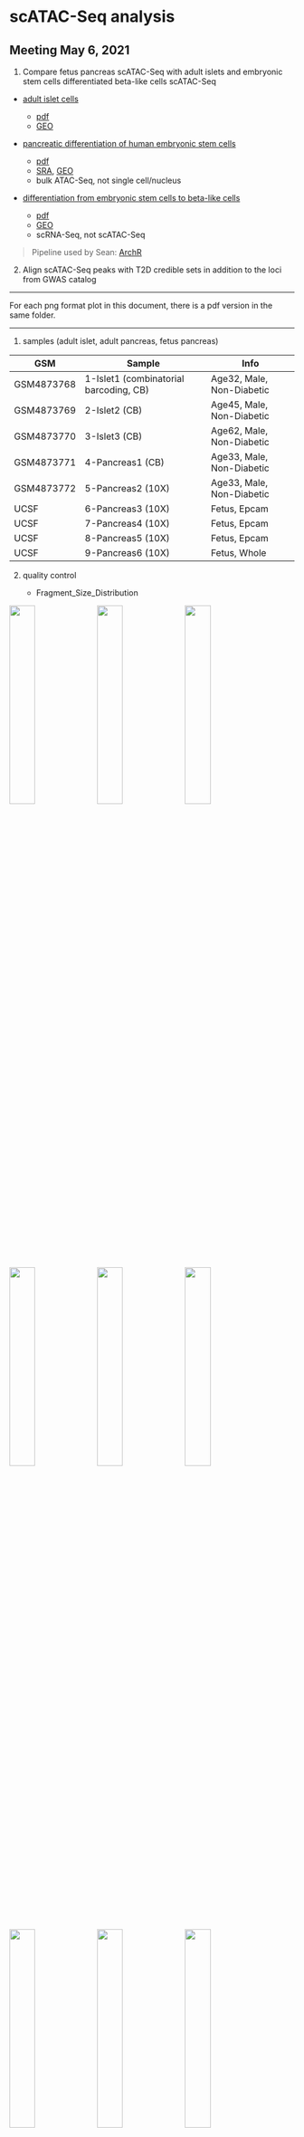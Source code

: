 # scATAC-Seq analysis

## Meeting May 6, 2021

1. Compare fetus pancreas scATAC-Seq with adult islets and embryonic stem cells differentiated beta-like cells scATAC-Seq 

- [adult islet cells](https://www.nature.com/articles/s41588-021-00823-0#Abs1)
    - [pdf](Chiou2021.pdf)
    - [GEO](https://www.ncbi.nlm.nih.gov/geo/query/acc.cgi?acc=GSE160472)

- [pancreatic differentiation of human embryonic stem cells](https://www.ncbi.nlm.nih.gov/pmc/articles/PMC7864636/)
    - [pdf](Geusz2021.pdf)
    - [SRA](https://www.ncbi.nlm.nih.gov/bioproject/527099), [GEO](https://www.ncbi.nlm.nih.gov/geo/query/acc.cgi?acc=GSE115327)
    - bulk ATAC-Seq, not single cell/nucleus

- [differentiation from embryonic stem cells to beta-like cells](https://pubmed.ncbi.nlm.nih.gov/33257854/)
    - [pdf](Weng2021.pdf)
    - [GEO](https://www.ncbi.nlm.nih.gov/geo/query/acc.cgi?acc=GSE143783)
    - scRNA-Seq, not scATAC-Seq

> Pipeline used by Sean: [ArchR](https://www.archrproject.com/)

2. Align scATAC-Seq peaks with T2D credible sets in addition to the loci from GWAS catalog

----

For each png format plot in this document, there is a pdf version in the same folder.

----

1. samples (adult islet, adult pancreas, fetus pancreas)

| GSM | Sample | Info |
| --- | --- | --- |
| GSM4873768 | 1-Islet1 (combinatorial barcoding, CB) | Age32, Male, Non-Diabetic |
| GSM4873769 | 2-Islet2 (CB) | Age45, Male, Non-Diabetic |
| GSM4873770 | 3-Islet3 (CB) | Age62, Male, Non-Diabetic |
| GSM4873771 | 4-Pancreas1 (CB) | Age33, Male, Non-Diabetic |
| GSM4873772 | 5-Pancreas2 (10X) | Age33, Male, Non-Diabetic |
| UCSF | 6-Pancreas3 (10X) | Fetus, Epcam |
| UCSF | 7-Pancreas4 (10X) | Fetus, Epcam |
| UCSF | 8-Pancreas5 (10X) | Fetus, Epcam |
| UCSF | 9-Pancreas6 (10X) | Fetus, Whole |

2. quality control

    - Fragment_Size_Distribution

<p float="left">
<img src="Islet1-Fragment_Size_Distribution.png" width="30%" />
<img src="Islet2-Fragment_Size_Distribution.png" width="30%" />
<img src="Islet3-Fragment_Size_Distribution.png" width="30%" />
<img src="Pancreas1-Fragment_Size_Distribution.png" width="30%" />
<img src="Pancreas2-Fragment_Size_Distribution.png" width="30%" />
<img src="Pancreas3-Fragment_Size_Distribution.png" width="30%" />
<img src="Pancreas4-Fragment_Size_Distribution.png" width="30%" />
<img src="Pancreas5-Fragment_Size_Distribution.png" width="30%" />
<img src="Pancreas6-Fragment_Size_Distribution.png" width="30%" />
</p>

The fragment size distribution looks good, with a depletion of fragments that are the length of DNA wrapped around a nucleosome (approximately 147 bp).


    - TSS_by_Unique_Frags

<p float="left">
<img src="Islet1-TSS_by_Unique_Frags.png" width="30%" />
<img src="Islet2-TSS_by_Unique_Frags.png" width="30%" />
<img src="Islet3-TSS_by_Unique_Frags.png" width="30%" />
<img src="Pancreas1-TSS_by_Unique_Frags.png" width="30%" />
<img src="Pancreas2-TSS_by_Unique_Frags.png" width="30%" />
<img src="Pancreas3-TSS_by_Unique_Frags.png" width="30%" />
<img src="Pancreas4-TSS_by_Unique_Frags.png" width="30%" />
<img src="Pancreas5-TSS_by_Unique_Frags.png" width="30%" />
<img src="Pancreas6-TSS_by_Unique_Frags.png" width="30%" />
</p>

The TSS enrichment score (signal-to-background ratio) is okay. Pancreas6 (10x) has more cells, probably because it is on whole pancreas. Pancreas2 (10x) has further more cells, though the TSS score is also relatively low.

3. clustering

![](Plot-UMAP-Sample-Clusters_Samples_9S.png)

The clustering  makes sense. 

Three adult islets clustered together, and then with adult pancreas. All them are from combinatorial barcoding (CB) method.

Two clusters (Cluster4 and Cluster5) of adult pancreas suggested technical effects due to CB and 10x methods.

Fetus pancreas (Cluster6, 7, 8, 9) is separated from adult pancreas (Cluster5) although they are both profiled using 10x. 

Epcam based fetus pancreas (Cluster6, 7, 8) is seprated from whole fetus pancreas (Cluster9).

![](Plot-UMAP-Marker-Genes-W-Imputation_Alpha_9S.png)

There is a large proportion of alpha cells in the adult islets, however, there isn't much in the pancreas. 

![](Plot-UMAP-Marker-Genes-W-Imputation_Beta_9S.png)

There are beta cells presented in adult islets, fetus pancreas (Epcam), and also adult pancreas, despite that only small proportion of cells in the last one.

----

We would like to explore the difference of beta cells in the fetus pancreas, adult pancreas, and adult islets. However, we should keep in mind there are a few caveats.

1. adult pancreas vs fetus pancreas: there is only a small portion of beta cells in the adult pancreas and there is only one sample for adult pancreas.

2. adult islet vs fetus pancreas: it is confounded by the profiling methods (CB vs 10x).

We are going to compare (adult pancreas + adult islet) vs (fetus pancreas) in the bellowing.

----

4. differential peaks

![](AdultIsletPancreas-vs-FetusPancreas-Markers-Volcano.png)

The majority of differential peaks are down regulated, which suggested adult pancreas/islet is less accessible compared to fetus.

Check this [table](BetaCells_DiffPeaks_AdultIsletPancreas-vs-FetusPancreas_FDR0.05Log2FC1.txt) for the significant peaks.

5. motif enrichment in differential peaks

![](BetaCells_DiffPeaks_AdultIsletPancreas-vs-FetusPancreas-Markers-Motifs-Enriched_up.png)
![](BetaCells_DiffPeaks_AdultIsletPancreas-vs-FetusPancreas-Markers-Motifs-Enriched_down.png)

Top hits in JUN and FOSL family in the up peaks.
Top hits in CTCFL, EGR1, WT1, ZBTB7A, etc in the down regulated peaks between adult pancreas/islet and fetus pancreas.

6. differential peaks aligned with T2D loci

![](BetaCells_DiffPeaks_AdultIsletPancreas-vs-FetusPancreas_FDR0.05Log2FC1_T2D_Interval_ByLoci_ScatterPlot.png)

T2D credible intervals ordered by the number of overlapped differential peaks (normalized by length of the interval)

Top 4 hits have x-axis values as 0 because the positions annotated in the table  were points rather than intervals.

The rs231361_KCNQ1 has been discussed in the Nature Genetics paper.

![](Plot-Tracks-With-Features_KCNQ1.png)

C2 is adult islets, C7 is adult pancreas, C13 is fetus pancreas (Epcam)

Loops panel indicates T2D loci.

Check this [table](BetaCells_DiffPeaks_AdultIsletPancreas-vs-FetusPancreas_FDR0.05Log2FC1_T2D_Interval_ByLoci.txt) for the overlapped peaks.


-----

## Methods:

Adult pancreas and islets samples accessed from GEO (GSE160472, Chiou et al., Nature Genetics, 2021) database were analyzed together with our fetus pancreas samples. Combinatorial barcoding (CB) data were processed with the ENCODE ATAC-seq pipeline (v1.9.3) by aligning to the genome reference GRCh38. Cell barcoding information contained in the read names was added as CB tags in the bam files with a customized script. Only mapped reads with MAPQ score > 30 were retained. 10x data were processed using cellranger-atac (v2.0.0) against GRCh38 with default parameters. ArchR (v1.0.1) was used as a platform for the downstream analysis, including clustering, peak calling (MACS2, v2.2.7.1), differential peaks, and motif enrichment, based on the input files from either bam (CB data, with bcTag = "CB" for the createArrowFiles function) or fragments (10x data). Differential peaks were overlapped with the 99% credible sets for 380 distinct T2D association signals (Mahajan et al., Nature Genetics, 2018, Supplementary Table 5 with GRCh37 coordinates mapped to GRCh38 by LiftOver)


